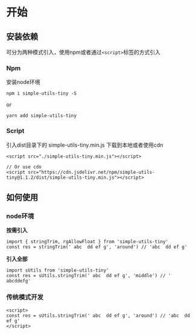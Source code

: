 
# 开始

## 安装依赖

可分为两种模式引入，使用npm或者通过`<script>`标签的方式引入

### Npm

安装node环境

```
npm i simple-utils-tiny -S
```
or

```
yarn add simple-utils-tiny
```


### Script

引入dist目录下的 simple-utils-tiny.min.js 下载到本地或者使用cdn

```
<script src="./simple-utils-tiny.min.js"></script>

// Or use cdn
<script src="https://cdn.jsdelivr.net/npm/simple-utils-tiny@1.1.2/dist/simple-utils-tiny.min.js"></script>
```

## 如何使用

### node环境

**按需引入**

```
import { stringTrim, rgAllowFloat } from 'simple-utils-tiny'
const res = stringTrim(' abc  dd ef g', 'around') // 'abc  dd ef g'
```

**引入全部**

```
import sUtils from 'simple-utils-tiny'
const res = sUtils.stringTrim(' abc  dd ef g', 'middle') // ' abcddefg'
```

### 传统模式开发

```
<script>
const res = sUtils.stringTrim(' abc  dd ef g', 'around') // 'abc  dd ef g'
</script>
```